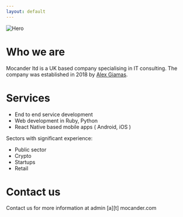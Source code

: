 ```yaml
---
layout: default
---
```


![Hero](https://github.com/agiamas/agiamas.github.io/assets/images/london_view.jpg)

# Who we are

Mocander ltd is a UK based company specialising in IT consulting. The company was established in 2018 by [Alex Giamas](https://www.linkedin.com/in/giamas/).


# Services

* End to end service development
* Web development in Ruby, Python
* React Native based mobile apps ( Android, iOS ) 


Sectors with significant experience:

* Public sector
* Crypto
* Startups
* Retail

# Contact us

Contact us for more information at admin [a][t] mocander.com

